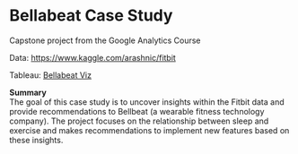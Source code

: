# Bellabeat Case Study

Capstone project from the Google Analytics Course

Data: https://www.kaggle.com/arashnic/fitbit

Tableau: [Bellabeat Viz](https://public.tableau.com/views/BellabeatViz/Dashboard1?:language=en-US&:display_count=n&:origin=viz_share_link)

**Summary**  
The goal of this case study is to uncover insights within the Fitbit data and provide recommendations to Bellbeat (a wearable fitness technology company). The project focuses on the relationship between sleep and exercise and makes recommendations to implement new features based on these insights. 


